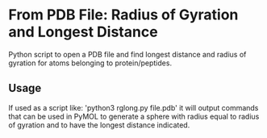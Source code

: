# From PDB File: Radius of Gyration and Longest Distance

Python script to open a PDB file and find longest distance and radius of gyration for atoms belonging to protein/peptides.

## Usage
If used as a script like:
'python3 rglong.py file.pdb'
it will output commands that can be used in PyMOL to generate a sphere with radius equal to radius of gyration and to have the longest distance indicated.

